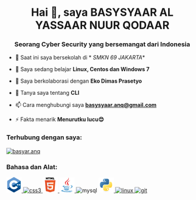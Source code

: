 <h1 align="center">Hai 👋, saya BASYSYAAR AL YASSAAR NUUR QODAAR</h1>
<h3 align="center">Seorang Cyber ​​Security yang bersemangat dari Indonesia</h3>

- 🔭 Saat ini saya bersekolah di * *SMKN 69 JAKARTA**

- 🌱 Saya sedang belajar **Linux, Centos dan Windows 7**

- 👯 Saya berkolaborasi dengan **Eko Dimas Prasetyo**

- 💬 Tanya saya tentang **CLI**

- 📫 Cara menghubungi saya **basysyaar.anq@gmail.com**

- ⚡ Fakta menarik **Menurutku lucu😊**

<h3 align="left">Terhubung dengan saya:</h3>
<p align="left">
<a href="https://instagram.com/basyar.anq" target="blank"><img align="center" src="https://raw.githubusercontent.com/rahuldkjain /github-profile-readme-generator/master/src/images/icons/Social/instagram.svg" alt="basyar.anq" height="30" width="40" /></a>
</p>

<h3 align="left">Bahasa dan Alat:</h3>
<p align="left"> <a href="https://www.w3schools.com/cpp/" target="_blank" rel=" noreferrer"> <img src="https://raw.githubusercontent.com/devicons/devicon/master/icons/cplusplus/cplusplus-original.svg" alt="cplusplus" width="40" height="40"/ > </a> <a href="https://www.w3schools.com/css/" target="_blank" rel="noreferrer"> <img src="https://raw.githubusercontent.com/devicons /devicon/master/icons/css3/css3-original-wordmark.svg" alt="css3" width="40" height="40"/> </a> <a href="https://www.w3 .org/html/" target="_blank" rel="noreferrer"> <img src="https://raw.githubusercontent.com/devicons/devicon/master/icons/html5/html5-original-wordmark.svg" alt="html5" width="40" height="40"/> </a> <a href="https://www.java.com" target="_blank" rel="noreferrer"> <img src ="https://raw.githubusercontent.com/devicons/devicon/master/icons/java/java-original.svg" alt="java" width="40" height="40"/> </a> <img src="https://www.svgrepo.com/show/303251/mysql-logo.svg" alt="mysql" width="40" height="40"/> </a> <a href="https://www.python.org" target="_blank" rel="noreferrer"> <img src="https://raw.githubusercontent.com/devicons/devicon/master/icons/python/python-original.svg" alt="python"  width="40" height="40"/> </a> <a href="https://www.linux.org/" target="_blank" rel=" noreferrer"> <img src="https://upload.wikimedia.org/wikipedia/commons/a/af/Tux.png" alt="linux" width="40" height="40"/> </a> <a href="https://git-scm .com/" target="_blank" rel="noreferrer"> <img src="https://i.pinimg.com/originals/a7/f5/78/a7f57841deeefc209c764244c7ab93a1.png" alt="git"  width="40" height="40"/> </a>  </p>
